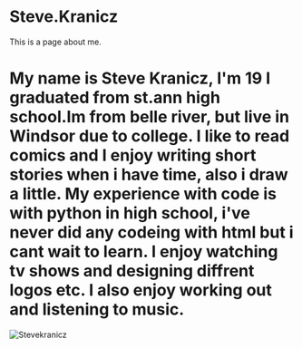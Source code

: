 # Steve.Kranicz
This is a page about me.
# My name is Steve Kranicz, I'm 19 I graduated from st.ann high school.Im from belle river, but live in Windsor due to college. I like to read comics and I enjoy writing short stories when i have time, also i draw a little. My experience with code is with python in high school, i've never did any codeing with html but i cant wait to learn. I enjoy watching tv shows and designing diffrent logos etc. I also enjoy  working out and listening to music. 

![Stevekranicz](https://scontent-yyz1-1.xx.fbcdn.net/v/t1.0-9/14238333_1760098917578240_3255198282479203111_n.jpg?oh=1dc6aee043d3dd4c0013229ee15759b7&oe=5A14C0D2)
